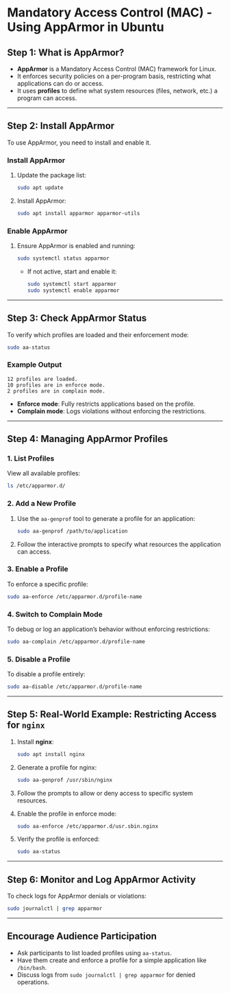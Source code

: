 
# Mandatory Access Control (MAC) - Using AppArmor in Ubuntu

## Step 1: What is AppArmor?

- **AppArmor** is a Mandatory Access Control (MAC) framework for Linux.
- It enforces security policies on a per-program basis, restricting what applications can do or access.
- It uses **profiles** to define what system resources (files, network, etc.) a program can access.

---

## Step 2: Install AppArmor

To use AppArmor, you need to install and enable it.

### Install AppArmor

1. Update the package list:

   ```bash
   sudo apt update
   ```

2. Install AppArmor:

   ```bash
   sudo apt install apparmor apparmor-utils
   ```

### Enable AppArmor

1. Ensure AppArmor is enabled and running:

   ```bash
   sudo systemctl status apparmor
   ```

   - If not active, start and enable it:

     ```bash
     sudo systemctl start apparmor
     sudo systemctl enable apparmor
     ```

---

## Step 3: Check AppArmor Status

To verify which profiles are loaded and their enforcement mode:

```bash
sudo aa-status
```

### Example Output

```
12 profiles are loaded.
10 profiles are in enforce mode.
2 profiles are in complain mode.
```

- **Enforce mode**: Fully restricts applications based on the profile.
- **Complain mode**: Logs violations without enforcing the restrictions.

---

## Step 4: Managing AppArmor Profiles

### 1. List Profiles

View all available profiles:

```bash
ls /etc/apparmor.d/
```

### 2. Add a New Profile

1. Use the `aa-genprof` tool to generate a profile for an application:

   ```bash
   sudo aa-genprof /path/to/application
   ```

2. Follow the interactive prompts to specify what resources the application can access.

### 3. Enable a Profile

To enforce a specific profile:

```bash
sudo aa-enforce /etc/apparmor.d/profile-name
```

### 4. Switch to Complain Mode

To debug or log an application’s behavior without enforcing restrictions:

```bash
sudo aa-complain /etc/apparmor.d/profile-name
```

### 5. Disable a Profile

To disable a profile entirely:

```bash
sudo aa-disable /etc/apparmor.d/profile-name
```

---

## Step 5: Real-World Example: Restricting Access for `nginx`

1. Install **nginx**:

   ```bash
   sudo apt install nginx
   ```

2. Generate a profile for nginx:

   ```bash
   sudo aa-genprof /usr/sbin/nginx
   ```

3. Follow the prompts to allow or deny access to specific system resources.

4. Enable the profile in enforce mode:

   ```bash
   sudo aa-enforce /etc/apparmor.d/usr.sbin.nginx
   ```

5. Verify the profile is enforced:

   ```bash
   sudo aa-status
   ```

---

## Step 6: Monitor and Log AppArmor Activity

To check logs for AppArmor denials or violations:

```bash
sudo journalctl | grep apparmor
```

---

## Encourage Audience Participation

- Ask participants to list loaded profiles using `aa-status`.
- Have them create and enforce a profile for a simple application like `/bin/bash`.
- Discuss logs from `sudo journalctl | grep apparmor` for denied operations.
